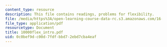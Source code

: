 ```yaml
---
content_type: resource
description: This file contains readings, problems for flexibility.
file: /media/https%3A/open-learning-course-data-rc.s3.amazonaws.com/16-892j-space-system-architecture-and-design-fall-2004/0c0bef9dc00d7fdfbbd72ebd7cba4eaf_10000flex_intro.pdf
file_type: application/pdf
resourcetype: Document
title: 10000flex_intro.pdf
uid: 0c0bef9d-c00d-7fdf-bbd7-2ebd7cba4eaf
---
```

